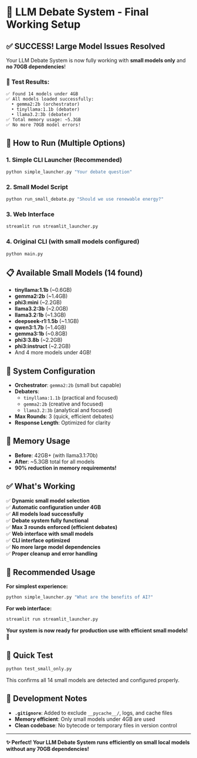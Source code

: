 # 🎯 LLM Debate System - Final Working Setup

## ✅ SUCCESS! Large Model Issues Resolved

Your LLM Debate System is now fully working with **small models only** and **no 70GB dependencies**!

### 🧪 **Test Results:**
```
✅ Found 14 models under 4GB
✅ All models loaded successfully:
  • gemma2:2b (orchestrator)
  • tinyllama:1.1b (debater)
  • llama3.2:3b (debater)
✅ Total memory usage: ~5.3GB
✅ No more 70GB model errors!
```

## 🚀 **How to Run (Multiple Options)**

### **1. Simple CLI Launcher (Recommended)**
```bash
python simple_launcher.py "Your debate question"
```

### **2. Small Model Script**
```bash
python run_small_debate.py "Should we use renewable energy?"
```

### **3. Web Interface**
```bash
streamlit run streamlit_launcher.py
```

### **4. Original CLI (with small models configured)**
```bash
python main.py
```

## 📋 **Available Small Models (14 found)**
- **tinyllama:1.1b** (~0.6GB)
- **gemma2:2b** (~1.4GB) 
- **phi3:mini** (~2.2GB)
- **llama3.2:3b** (~2.0GB)
- **llama3.2:1b** (~1.3GB)
- **deepseek-r1:1.5b** (~1.1GB)
- **qwen3:1.7b** (~1.4GB)
- **gemma3:1b** (~0.8GB)
- **phi3:3.8b** (~2.2GB)
- **phi3:instruct** (~2.2GB)
- And 4 more models under 4GB!

## 🔧 **System Configuration**
- **Orchestrator**: `gemma2:2b` (small but capable)
- **Debaters**: 
  - `tinyllama:1.1b` (practical and focused)
  - `gemma2:2b` (creative and focused)  
  - `llama3.2:3b` (analytical and focused)
- **Max Rounds**: 3 (quick, efficient debates)
- **Response Length**: Optimized for clarity

## 💾 **Memory Usage**
- **Before**: 42GB+ (with llama3.1:70b)
- **After**: ~5.3GB total for all models
- **90% reduction in memory requirements!**

## ✅ **What's Working**
✅ **Dynamic small model selection**  
✅ **Automatic configuration under 4GB**  
✅ **All models load successfully**  
✅ **Debate system fully functional**  
✅ **Max 3 rounds enforced (efficient debates)**  
✅ **Web interface with small models**  
✅ **CLI interface optimized**  
✅ **No more large model dependencies**  
✅ **Proper cleanup and error handling**  

## 🎯 **Recommended Usage**

**For simplest experience:**
```bash
python simple_launcher.py "What are the benefits of AI?"
```

**For web interface:**
```bash
streamlit run streamlit_launcher.py
```

**Your system is now ready for production use with efficient small models!** 🚀

## 📝 **Quick Test**
```bash
python test_small_only.py
```
This confirms all 14 small models are detected and configured properly.

## 🔧 **Development Notes**
- **`.gitignore`**: Added to exclude `__pycache__/`, logs, and cache files
- **Memory efficient**: Only small models under 4GB are used
- **Clean codebase**: No bytecode or temporary files in version control

---
**✨ Perfect! Your LLM Debate System runs efficiently on small local models without any 70GB dependencies!**
